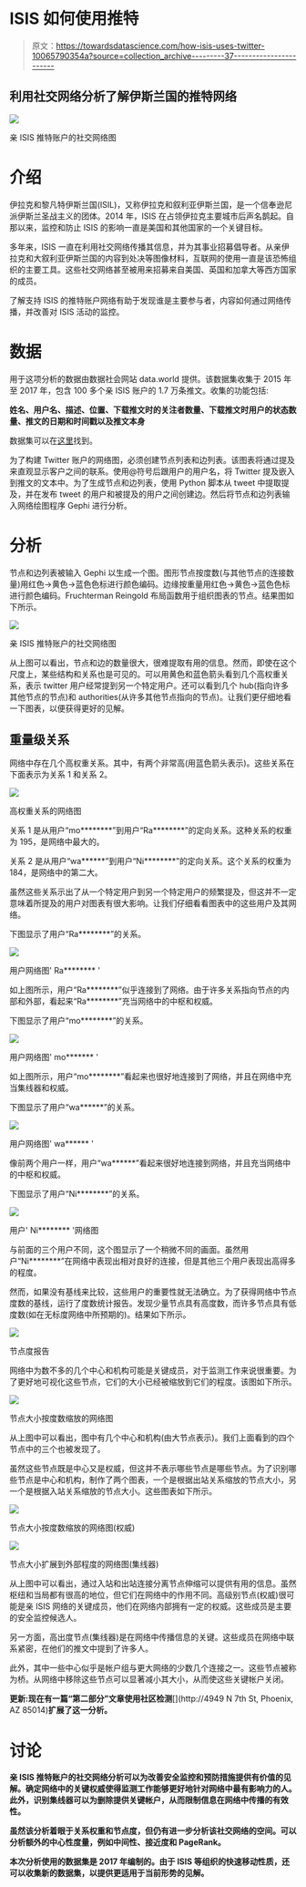 # ISIS 如何使用推特

> 原文：<https://towardsdatascience.com/how-isis-uses-twitter-10065790354a?source=collection_archive---------37----------------------->

## 利用社交网络分析了解伊斯兰国的推特网络

![](img/848151107957e7fdafc8c1e5a3943aab.png)

亲 ISIS 推特账户的社交网络图

# 介绍

伊拉克和黎凡特伊斯兰国(ISIL)，又称伊拉克和叙利亚伊斯兰国，是一个信奉逊尼派伊斯兰圣战主义的团体。2014 年，ISIS 在占领伊拉克主要城市后声名鹊起。自那以来，监控和防止 ISIS 的影响一直是美国和其他国家的一个关键目标。

多年来，ISIS 一直在利用社交网络传播其信息，并为其事业招募倡导者。从亲伊拉克和大叙利亚伊斯兰国的内容到处决等图像材料，互联网的使用一直是该恐怖组织的主要工具。这些社交网络甚至被用来招募来自美国、英国和加拿大等西方国家的成员。

了解支持 ISIS 的推特账户网络有助于发现谁是主要参与者，内容如何通过网络传播，并改善对 ISIS 活动的监控。

# 数据

用于这项分析的数据由数据社会网站 data.world 提供。该数据集收集于 2015 年至 2017 年，包含 100 多个亲 ISIS 账户的 1.7 万条推文。收集的功能包括:

**姓名、用户名、描述、位置、下载推文时的关注者数量、下载推文时用户的状态数量、推文的日期和时间戳以及推文本身**

数据集可以在[这里](https://data.world/data-society/how-isis-uses-twitter)找到。

为了构建 Twitter 账户的网络图，必须创建节点列表和边列表。该图表将通过提及来直观显示客户之间的联系。使用@符号后跟用户的用户名，将 Twitter 提及嵌入到推文的文本中。为了生成节点和边列表，使用 Python 脚本从 tweet 中提取提及，并在发布 tweet 的用户和被提及的用户之间创建边。然后将节点和边列表输入网络绘图程序 Gephi 进行分析。

# **分析**

节点和边列表被输入 Gephi 以生成一个图。图形节点按度数(与其他节点的连接数量)用红色->黄色->蓝色色标进行颜色编码。边缘按重量用红色->黄色->蓝色色标进行颜色编码。Fruchterman Reingold 布局函数用于组织图表的节点。结果图如下所示。

![](img/848151107957e7fdafc8c1e5a3943aab.png)

亲 ISIS 推特账户的社交网络图

从上图可以看出，节点和边的数量很大，很难提取有用的信息。然而，即使在这个尺度上，某些结构和关系也是可见的。可以用黄色和蓝色箭头看到几个高权重关系，表示 twitter 用户经常提到另一个特定用户。还可以看到几个 hub(指向许多其他节点的节点)和 authorities(从许多其他节点指向的节点)。让我们更仔细地看一下图表，以便获得更好的见解。

## 重量级关系

网络中存在几个高权重关系。其中，有两个非常高(用蓝色箭头表示)。这些关系在下面表示为关系 1 和关系 2。

![](img/0afbbc90d694abbf83f70467f4a2cf1c.png)

高权重关系的网络图

关系 1 是从用户“mo********”到用户“Ra********”的定向关系。这种关系的权重为 195，是网络中最大的。

关系 2 是从用户“wa******”到用户“Ni********”的定向关系。这个关系的权重为 184，是网络中的第二大。

虽然这些关系示出了从一个特定用户到另一个特定用户的频繁提及，但这并不一定意味着所提及的用户对图表有很大影响。让我们仔细看看图表中的这些用户及其网络。

下图显示了用户“Ra********”的关系。

![](img/a747161b002bf6fd94c23783dc6171c3.png)

用户网络图' Ra******** '

如上图所示，用户“Ra********”似乎连接到了网络。由于许多关系指向节点的内部和外部，看起来“Ra********”充当网络中的中枢和权威。

下图显示了用户“mo********”的关系。

![](img/a6fc108cb6e3182fde694fa989e97715.png)

用户网络图' mo******* '

如上图所示，用户“mo********”看起来也很好地连接到了网络，并且在网络中充当集线器和权威。

下图显示了用户“wa******”的关系。

![](img/6a171bfab91b6530d537db3cbe478438.png)

用户网络图' wa****** '

像前两个用户一样，用户“wa******”看起来很好地连接到网络，并且充当网络中的中枢和权威。

下图显示了用户“Ni********”的关系。

![](img/e51c19239796e3fdd0477b3c2d0934ff.png)

用户' Ni******** '网络图

与前面的三个用户不同，这个图显示了一个稍微不同的画面。虽然用户“Ni********”在网络中表现出相对良好的连接，但是其他三个用户表现出高得多的程度。

然而，如果没有基线来比较，这些用户的重要性就无法确立。为了获得网络中节点度数的基线，运行了度数统计报告。发现少量节点具有高度数，而许多节点具有低度数(如在无标度网络中所预期的)。结果如下所示。

![](img/9c292110c734a977d12da34e942ad100.png)

节点度报告

网络中为数不多的几个中心和机构可能是关键成员，对于监测工作来说很重要。为了更好地可视化这些节点，它们的大小已经被缩放到它们的程度。该图如下所示。

![](img/c02409543a5cb16b1188108896b1c2cf.png)

节点大小按度数缩放的网络图

从上图中可以看出，图中有几个中心和机构(由大节点表示)。我们上面看到的四个节点中的三个也被发现了。

虽然这些节点既是中心又是权威，但这并不表示哪些节点是哪些节点。为了识别哪些节点是中心和机构，制作了两个图表，一个是根据出站关系缩放的节点大小，另一个是根据入站关系缩放的节点大小。这些图表如下所示。

![](img/3a11f66c73f105c2095d1155c4ce39b9.png)

节点大小按度数缩放的网络图(权威)

![](img/54f7099b9ddbf55bb6542de7be23fb7f.png)

节点大小扩展到外部程度的网络图(集线器)

从上图中可以看出，通过入站和出站连接分离节点伸缩可以提供有用的信息。虽然枢纽和当局都有很高的地位，但它们在网络中的作用不同。高级别节点(权威)很可能是亲 ISIS 网络的关键成员，他们在网络内部拥有一定的权威。这些成员是主要的安全监控候选人。

另一方面，高出度节点(集线器)是在网络中传播信息的关键。这些成员在网络中联系紧密，在他们的推文中提到了许多人。

此外，其中一些中心似乎是帐户组与更大网络的少数几个连接之一。这些节点被称为桥。从网络中移除这些节点可以显著减小其大小，从而使这些关键帐户关闭。

**更新:现在有一篇“第二部分”文章使用社区检测**[](http://4949 N 7th St, Phoenix, AZ 85014)****扩展了这一分析。****

# **讨论**

**亲 ISIS 推特账户的社交网络分析可以为改善安全监控和预防措施提供有价值的见解。确定网络中的关键权威使得监测工作能够更好地针对网络中最有影响力的人。此外，识别集线器可以为删除提供关键帐户，从而限制信息在网络中传播的有效性。**

**虽然该分析着眼于关系权重和节点度，但仍有进一步分析该社交网络的空间。可以分析额外的中心性度量，例如中间性、接近度和 PageRank。**

**本次分析使用的数据集是 2017 年编制的。由于 ISIS 等组织的快速移动性质，还可以收集新的数据集，以提供更适用于当前形势的见解。**